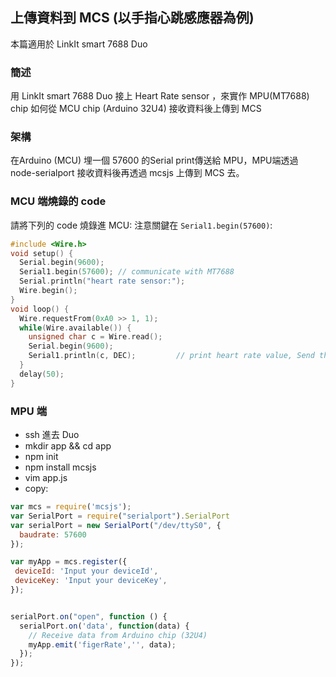## 上傳資料到 MCS (以手指心跳感應器為例)

本篇適用於 LinkIt smart 7688 Duo


### 簡述

用 LinkIt smart 7688 Duo 接上 Heart Rate sensor ，來實作 MPU(MT7688) chip 如何從 MCU chip (Arduino 32U4) 接收資料後上傳到 MCS  

### 架構
在Arduino (MCU) 埋一個 57600 的Serial print傳送給 MPU，MPU端透過 node-serialport 接收資料後再透過 mcsjs 上傳到 MCS 去。


### MCU 端燒錄的 code

請將下列的 code 燒錄進 MCU: 注意關鍵在 `Serial1.begin(57600)`:

```c
#include <Wire.h>
void setup() {
  Serial.begin(9600);
  Serial1.begin(57600); // communicate with MT7688
  Serial.println("heart rate sensor:");
  Wire.begin();
}
void loop() {
  Wire.requestFrom(0xA0 >> 1, 1);   
  while(Wire.available()) {          
    unsigned char c = Wire.read();   
    Serial.begin(9600);
    Serial1.println(c, DEC);         // print heart rate value, Send this data to MT7688
  }
  delay(50);
}

```


### MPU 端

* ssh 進去 Duo
* mkdir app && cd app
* npm init
* npm install mcsjs
* vim app.js
* copy: 

```js
var mcs = require('mcsjs');
var SerialPort = require("serialport").SerialPort
var serialPort = new SerialPort("/dev/ttyS0", {
  baudrate: 57600
});

var myApp = mcs.register({
 deviceId: 'Input your deviceId',
 deviceKey: 'Input your deviceKey',
});


serialPort.on("open", function () {
  serialPort.on('data', function(data) {
    // Receive data from Arduino chip (32U4)
    myApp.emit('figerRate','', data);
  });
});

```

